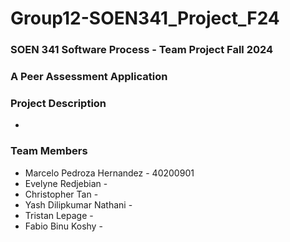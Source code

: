 # Group12-SOEN341_Project_F24
### SOEN 341 Software Process - Team Project Fall 2024 
### A Peer Assessment Application

### Project Description
- 

### Team Members
- Marcelo Pedroza Hernandez - 40200901
- Evelyne Redjebian - 
- Christopher Tan - 
- Yash Dilipkumar Nathani - 
- Tristan Lepage - 
- Fabio Binu Koshy -

